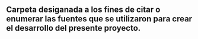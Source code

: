 
## Carpeta desiganada a los fines de citar o enumerar las fuentes que se utilizaron para crear el desarrollo del presente proyecto.
